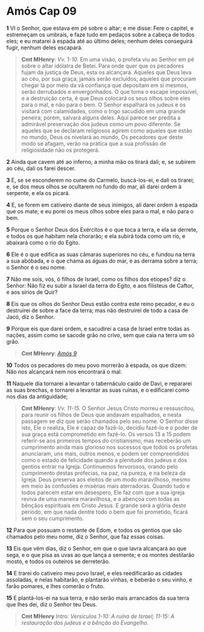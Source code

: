 # Amós Cap 09

**1** 	VI o Senhor, que estava em pé sobre o altar; e me disse: Fere o capitel, e estremeçam os umbrais, e faze tudo em pedaços sobre a cabeça de todos eles; e eu matarei à espada até ao último deles; nenhum deles conseguirá fugir, nenhum deles escapará.

> **Cmt MHenry**: *Vv. 1-10.* Em uma visão, o profeta viu ao Senhor em pé sobre o altar idólatra de Betei. Para onde quer que os pecadores fujam da justiça de Deus, esta os alcançará. Aqueles que Deus leva ao céu, por sua graça, jamais serão excluídos; aqueles que procuram chegar lá por meio da vã confiança que depositam em si mesmos, serão derrubados e envergonhados. O que toma o escape impossível, e a destruição certa, é que Deus colocará os seus olhos sobre eles para o mal, e não para o bem. O Senhor espalhará os judeus e os visitará com calamidades, como o trigo sacudido em uma grande peneira; porém, salvará alguns deles. Aqui parece ser predita a admirável preservação dos judeus como um povo diferente. Se aqueles que se declaram religiosos agirem como aqueles que estão no mundo, Deus os nivelará ao mundo, Os pecadores que deste modo se afagam, verão na prática que a sua profissão de religiosidade não os protegerá.

**2** 	Ainda que cavem até ao inferno, a minha mão os tirará dali; e, se subirem ao céu, dali os farei descer.

**3** 	E, se se esconderem no cume do Carmelo, buscá-los-ei, e dali os tirarei; e, se dos meus olhos se ocultarem no fundo do mar, ali darei ordem à serpente, e ela os picará.

**4** 	E, se forem em cativeiro diante de seus inimigos, ali darei ordem à espada que os mate; e eu porei os meus olhos sobre eles para o mal, e não para o bem.

**5** 	Porque o Senhor Deus dos Exércitos é o que toca a terra, e ela se derrete, e todos os que habitam nela chorarão; e ela subirá toda como um rio, e abaixará como o rio do Egito.

**6** 	Ele é o que edifica as suas câmaras superiores no céu, e fundou na terra a sua abóbada, e o que chama as águas do mar, e as derrama sobre a terra; o Senhor é o seu nome.

**7** 	Não me sois, vós, ó filhos de Israel, como os filhos dos etíopes? diz o Senhor: Não fiz eu subir a Israel da terra do Egito, e aos filisteus de Caftor, e aos sírios de Quir?

**8** 	Eis que os olhos do Senhor Deus estão contra este reino pecador, e eu o destruirei de sobre a face da terra; mas não destruirei de todo a casa de Jacó, diz o Senhor.

**9** 	Porque eis que darei ordem, e sacudirei a casa de Israel entre todas as nações, assim como se sacode grão no crivo, sem que caia na terra um só grão.

> **Cmt MHenry**: *[Amós 9](../30A-Am/09.md#0)*

**10** 	Todos os pecadores do meu povo morrerão à espada, os que dizem: Não nos alcançará nem nos encontrará o mal.

**11** 	Naquele dia tornarei a levantar o tabernáculo caído de Davi, e repararei as suas brechas, e tornarei a levantar as suas ruínas, e o edificarei como nos dias da antiguidade;

> **Cmt MHenry**: *Vv. 11-15.* O Senhor Jesus Cristo morreu e ressuscitou, para reunir os filhos de Deus que andavam espalhados, e nesta passagem se diz que serão chamados pelo seu nome. O Senhor disse isto, Ele o realiza, Ele é capaz de fazê-lo, decidiu fazê-lo e o poder de sua graça está comprometido em fazê-lo. Os versos 13 a 15 podem referir-se aos primeiros tempos do cristianismo, mas receberão um cumprimento ainda mais glorioso nos sucessos que todos os profetas anunciaram, uns mais, outros menos, e podem ser compreendidos como o estado de felicidade quando a plenitude dos judeus e dos gentios entrar na Igreja. Continuemos fervorosos, orando pelo cumprimento destas profecias, na paz, na pureza, e na beleza da Igreja. Deus preserva aos eleitos de um modo maravilhoso, mesmo em meio às confusões e misérias mais aterradoras. Quando tudo e todos parecem estar em desespero, Ele faz com que a sua igreja reviva de uma maneira maravilhosa, e a abençoa com todas as bênçãos espirituais em Cristo Jesus. E grande será a glória deste período, em que nada dentre todo o bem que foi prometido, ficará sem o seu cumprimento.

**12** 	Para que possuam o restante de Edom, e todos os gentios que são chamados pelo meu nome, diz o Senhor, que faz essas coisas.

**13** 	Eis que vêm dias, diz o Senhor, em que o que lavra alcançará ao que sega, e o que pisa as uvas ao que lança a semente; e os montes destilarão mosto, e todos os outeiros se derreterão.

**14** 	E trarei do cativeiro meu povo Israel, e eles reedificarão as cidades assoladas, e nelas habitarão, e plantarão vinhas, e beberão o seu vinho, e farão pomares, e lhes comerão o fruto.

**15** 	E plantá-los-ei na sua terra, e não serão mais arrancados da sua terra que lhes dei, diz o Senhor teu Deus.


> **Cmt MHenry** Intro: *Versículos 1-10: A ruína de Israel; 11-15: A restauração dos judeus e a bênção do Evangelho.*